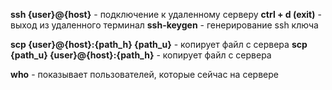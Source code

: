 **ssh {user}@{host}** - подключение к удаленному серверу
**ctrl + d (exit)** - выход из удаленного терминал 
**ssh-keygen** - генерирование ssh ключа

**scp {user}@{host}:{path_h} {path_u}** - копирует файл с сервера
**scp {path_u} {user}@{host}:{path_h}** - копирует файл с сервера

**who** - показывает пользователей, которые сейчас на сервере